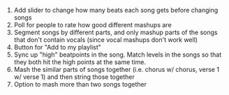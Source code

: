 1. Add slider to change how many beats each song gets before changing songs
2. Poll for people to rate how good different mashups are
3. Segment songs by different parts, and only mashup parts of the songs that don't contain vocals (since vocal mashups don't work well)
4. Button for "Add to my playlist"
5. Sync up "high" beatpoints in the song.  Match levels in the songs so that they both hit the high points at the same time.
6. Mash the similar parts of songs together (i.e. chorus w/ chorus, verse 1 w/ verse 1) and then string those together
7. Option to mash more than two songs together
